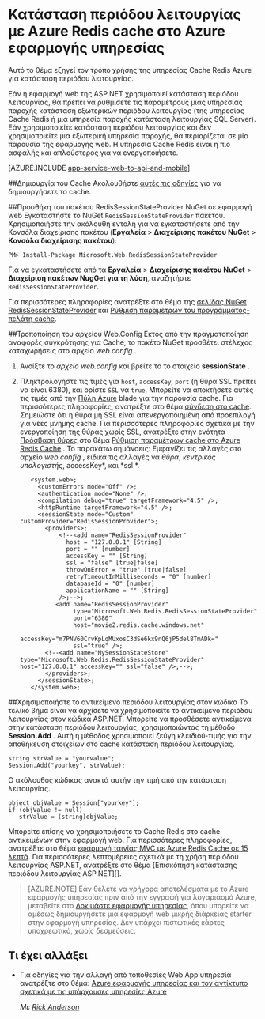 <properties 
    pageTitle="Κατάσταση περιόδου λειτουργίας με Azure Redis cache στο Azure εφαρμογής υπηρεσίας" 
    description="Μάθετε πώς μπορείτε να χρησιμοποιήσετε την υπηρεσία Cache Azure για την υποστήριξη σε cache του ASP.NET περιόδου λειτουργίας κατάσταση." 
    services="app-service\web" 
    documentationCenter=".net" 
    authors="Rick-Anderson" 
    manager="wpickett" 
    editor="none"/>

<tags 
    ms.service="app-service-web" 
    ms.workload="na" 
    ms.tgt_pltfrm="na" 
    ms.devlang="dotnet" 
    ms.topic="get-started-article" 
    ms.date="06/27/2016" 
    ms.author="riande"/>


# <a name="session-state-with-azure-redis-cache-in-azure-app-service"></a>Κατάσταση περιόδου λειτουργίας με Azure Redis cache στο Azure εφαρμογής υπηρεσίας


Αυτό το θέμα εξηγεί τον τρόπο χρήσης της υπηρεσίας Cache Redis Azure για κατάσταση περιόδου λειτουργίας.

Εάν η εφαρμογή web της ASP.NET χρησιμοποιεί κατάσταση περιόδου λειτουργίας, θα πρέπει να ρυθμίσετε τις παραμέτρους μιας υπηρεσίας παροχής κατάσταση εξωτερικών περιόδου λειτουργίας (της υπηρεσίας Cache Redis ή μια υπηρεσία παροχής κατάσταση λειτουργίας SQL Server). Εάν χρησιμοποιείτε κατάσταση περιόδου λειτουργίας και δεν χρησιμοποιείτε μια εξωτερική υπηρεσία παροχής, θα περιορίζεται σε μία παρουσία της εφαρμογής web. Η υπηρεσία Cache Redis είναι η πιο ασφαλής και απλούστερος για να ενεργοποιήσετε.

[AZURE.INCLUDE [app-service-web-to-api-and-mobile](../../includes/app-service-web-to-api-and-mobile.md)] 

##<a id="createcache"></a>Δημιουργία του Cache
Ακολουθήστε [αυτές τις οδηγίες](../cache-dotnet-how-to-use-azure-redis-cache.md#create-cache) για να δημιουργήσετε το cache.

##<a id="configureproject"></a>Προσθήκη του πακέτου RedisSessionStateProvider NuGet σε εφαρμογή web
Εγκαταστήστε το NuGet `RedisSessionStateProvider` πακέτου.  Χρησιμοποιήστε την ακόλουθη εντολή για να εγκαταστήσετε από την Κονσόλα διαχείρισης πακέτου (**Εργαλεία** > **Διαχείρισης πακέτου NuGet** > **Κονσόλα διαχείρισης πακέτου**):

  `PM> Install-Package Microsoft.Web.RedisSessionStateProvider`
  
Για να εγκαταστήσετε από τα **Εργαλεία** > **Διαχείρισης πακέτου NuGet** > **Διαχείριση πακέτων NugGet για τη λύση**, αναζητήστε `RedisSessionStateProvider`.

Για περισσότερες πληροφορίες ανατρέξτε στο θέμα της [σελίδας NuGet RedisSessionStateProvider](http://www.nuget.org/packages/Microsoft.Web.RedisSessionStateProvider/ ) και [Ρύθμιση παραμέτρων του προγράμματος-πελάτη cache](../cache-dotnet-how-to-use-azure-redis-cache.md#NuGet).

##<a id="configurewebconfig"></a>Τροποποίηση του αρχείου Web.Config
Εκτός από την πραγματοποίηση αναφορές συγκρότησης για Cache, το πακέτο NuGet προσθέτει στέλεχος καταχωρήσεις στο αρχείο *web.config* . 

1. Ανοίξτε το *αρχείο web.config* και βρείτε το το στοιχείο **sessionState** .

1. Πληκτρολογήστε τις τιμές για `host`, `accessKey`, `port` (η θύρα SSL πρέπει να είναι 6380), και ορίστε `SSL` να `true`. Μπορείτε να αποκτήσετε αυτές τις τιμές από την [Πύλη Azure](http://go.microsoft.com/fwlink/?LinkId=529715) blade για την παρουσία cache. Για περισσότερες πληροφορίες, ανατρέξτε στο θέμα [σύνδεση στο cache](../cache-dotnet-how-to-use-azure-redis-cache.md#connect-to-cache). Σημειώστε ότι η θύρα μη SSL είναι απενεργοποιημένη από προεπιλογή για νέες μνήμης cache. Για περισσότερες πληροφορίες σχετικά με την ενεργοποίηση της θύρας χωρίς SSL, ανατρέξτε στην ενότητα [Πρόσβαση θύρες](https://msdn.microsoft.com/library/azure/dn793612.aspx#AccessPorts) στο θέμα [Ρύθμιση παραμέτρων cache στο Azure Redis Cache](https://msdn.microsoft.com/library/azure/dn793612.aspx) . Το παρακάτω σημάνσεις: Εμφανίζει τις αλλαγές στο αρχείο *web.config* , ειδικά τις αλλαγές να *θύρα*, *κεντρικός υπολογιστής*, accessKey*, και *ssl *.

          <system.web>;
            <customErrors mode="Off" />;
            <authentication mode="None" />;
            <compilation debug="true" targetFramework="4.5" />;
            <httpRuntime targetFramework="4.5" />;
            <sessionState mode="Custom" customProvider="RedisSessionProvider">;
              <providers>;  
                  <!--<add name="RedisSessionProvider" 
                    host = "127.0.0.1" [String]
                    port = "" [number]
                    accessKey = "" [String]
                    ssl = "false" [true|false]
                    throwOnError = "true" [true|false]
                    retryTimeoutInMilliseconds = "0" [number]
                    databaseId = "0" [number]
                    applicationName = "" [String]
                  />;-->;
                 <add name="RedisSessionProvider" 
                      type="Microsoft.Web.Redis.RedisSessionStateProvider" 
                      port="6380"
                      host="movie2.redis.cache.windows.net" 
                      accessKey="m7PNV60CrvKpLqMUxosC3dSe6kx9nQ6jP5del8TmADk=" 
                      ssl="true" />;
              <!--<add name="MySessionStateStore" type="Microsoft.Web.Redis.RedisSessionStateProvider" host="127.0.0.1" accessKey="" ssl="false" />;-->;
              </providers>;
            </sessionState>;
          </system.web>;


##<a id="usesessionobject"></a>Χρησιμοποιήστε το αντικείμενο περιόδου λειτουργίας στον κώδικα
Το τελικό βήμα είναι να αρχίσετε να χρησιμοποιείτε το αντικείμενο περιόδου λειτουργίας στον κώδικα ASP.NET. Μπορείτε να προσθέσετε αντικείμενα στην κατάσταση περιόδου λειτουργίας, χρησιμοποιώντας τη μέθοδο **Session.Add** . Αυτή η μέθοδος χρησιμοποιεί ζεύγη κλειδιού-τιμής για την αποθήκευση στοιχείων στο cache κατάσταση περιόδου λειτουργίας.

    string strValue = "yourvalue";
    Session.Add("yourkey", strValue);

Ο ακόλουθος κώδικας ανακτά αυτήν την τιμή από την κατάσταση λειτουργίας.

    object objValue = Session["yourkey"];
    if (objValue != null)
       strValue = (string)objValue; 

Μπορείτε επίσης να χρησιμοποιήσετε το Cache Redis στο cache αντικειμένων στην εφαρμογή web. Για περισσότερες πληροφορίες, ανατρέξτε στο θέμα [εφαρμογή ταινίας MVC με Azure Redis Cache σε 15 λεπτά](https://azure.microsoft.com/blog/2014/06/05/mvc-movie-app-with-azure-redis-cache-in-15-minutes/).
Για περισσότερες λεπτομέρειες σχετικά με τη χρήση περιόδου λειτουργίας ASP.NET, ανατρέξτε στο θέμα [Επισκόπηση κατάστασης περιόδου λειτουργίας ASP.NET][].

>[AZURE.NOTE] Εάν θέλετε να γρήγορα αποτελέσματα με το Azure εφαρμογής υπηρεσίας πριν από την εγγραφή για λογαριασμό Azure, μεταβείτε στο [Δοκιμάστε εφαρμογής υπηρεσίας](http://go.microsoft.com/fwlink/?LinkId=523751), όπου μπορείτε να αμέσως δημιουργήσετε μια εφαρμογή web μικρής διάρκειας starter στην εφαρμογή υπηρεσίας. Δεν υπάρχει πιστωτικές κάρτες υποχρεωτικό, χωρίς δεσμεύσεις.

## <a name="whats-changed"></a>Τι έχει αλλάξει
* Για οδηγίες για την αλλαγή από τοποθεσίες Web App υπηρεσία ανατρέξτε στο θέμα: [Azure εφαρμογής υπηρεσίας και τον αντίκτυπο σχετικά με τις υπάρχουσες υπηρεσίες Azure](http://go.microsoft.com/fwlink/?LinkId=529714)

  *Με [Rick Anderson](https://twitter.com/RickAndMSFT)*
  
  [installed the latest]: http://www.windowsazure.com/downloads/?sdk=net  
  [Επισκόπηση της περιόδου λειτουργίας ASP.NET]: http://msdn.microsoft.com/library/ms178581.aspx

  [NewIcon]: ./media/web-sites-dotnet-session-state-caching/CacheScreenshot_NewButton.png
  [NewCacheDialog]: ./media/web-sites-dotnet-session-state-caching/CachingScreenshot_CreateOptions.png
  [CacheIcon]: ./media/web-sites-dotnet-session-state-caching/CachingScreenshot_CacheIcon.png
  [NuGetDialog]: ./media/web-sites-dotnet-session-state-caching/CachingScreenshot_NuGet.png
  [OutputConfig]: ./media/web-sites-dotnet-session-state-caching/CachingScreenshot_OC_WebConfig.png
  [CacheConfig]: ./media/web-sites-dotnet-session-state-caching/CachingScreenshot_CacheConfig.png
  [EndpointURL]: ./media/web-sites-dotnet-session-state-caching/CachingScreenshot_EndpointURL.png
  [ManageKeys]: ./media/web-sites-dotnet-session-state-caching/CachingScreenshot_ManageAccessKeys.png
 
